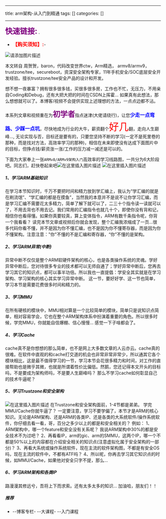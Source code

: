 
--- 
title:  arm架构-从入门到精通 
tags: []
categories: [] 

---
>  
 <font color="purple" size="5">**快速链接:**</font> .   
 -  <font color="red" size="3">**【购买须知】:**</font>-  


<img src="https://img-blog.csdnimg.cn/493cbd6fff584171876ab4ec25dc8539.gif" alt="请添加图片描述">

本文转自 周贺贺，baron，代码改变世界ctw，Arm精选， armv8/armv9，trustzone/tee，secureboot，资深安全架构专家，11年手机安全/SOC底层安全开发经验。擅长trustzone/tee安全产品的设计和开发。

想不想一夜暴富？拥有很多很多钱，买很多很多房，工作也不忙，无压力，不用亲自Coding和Debug，还有大把大把的时间在CSDN上挥霍… 如果真有此想法，那么想想就可以了。本博客/视频不会提供实现上述理想的方法，一点点边都不沾。

本系列文章和视频重在为<font color="purple" size="5">**初学者**</font>指点迷津(大佬请绕行)，让您<font color="blue" size="3">**少走一点弯路、少踩一点坑**</font>，尽快地成为行业的大牛，薪资翻个<font color="red" size="6">好几</font>翻，走向人生巅峰…, 无论实现与否，目标还是要有的，只要您坚持不断的学习(一定不是死里卷的那种，而是找对方法，高效率学习的那种)，相信在未来即使没有达成下面图片中的目标，但挣点钱/薪资涨一涨/工作的压力减一减还是可以的。

下面为大家奉上一张`ARMv8/ARMv9架构入门`高效率的学习线路图，一共分为6大阶段吧。同志们，赶快卷起来吧<img src="https://img-blog.csdnimg.cn/59dfd8f263294e5298d20d666aef71dd.png" alt="在这里插入图片描述"> <img src="https://img-blog.csdnimg.cn/bd601a410e5741cc95785d62adea6bed.png" alt="在这里插入图片描述">

##### 1、学习ARM基础知识

在学习本节知识时，千万不要把时间和精力放到学汇编上，我认为“学汇编的就是在刷流氓”、“学汇编的都是在摸鱼”，当然我的本意并不是说不让你学习汇编，而是学习汇编不需要花太多精力，简单了解下就可以了，二三十个指令读一读就可以了，不用去背也不用去记。我们常用的汇编指令也就几十个，即使你没有背和记，相信你也看得懂。如果你真要较真，算上变体指令，ARM有数千条指令呢，你背一个我看看？ 读完本节文章或视频后你就会发现，整个汇编我浓缩成了一页…很多代码你看不懂，并不是因为你不懂汇编，也不是因为你不懂寄存器，而是因为你不懂架构。注意注意："你"不懂的不是汇编和寄存器，“你”不懂的是架构。





##### 2、学习ARM异常(中断)

异常中断不仅仅是整个ARM软硬件架构的核心，也是各类操作系统的灵魂。学好异常中断后，您对待很多专业的技术都可以无师自通了；学好异常中断后，您再去学习其它的知识点，都可以事半功倍。所以我也一直提倡：学安全其实就是在学习架构、学习架构的核心其实学习异常中断。 这一节，要好好学、这一节也简单，学习本节是需要花费很多时间和精力的。

##### 3、学习MMU

在所有硬核的模块中，MMU相对算是一个比较简单的模块，简单只是说知识点简单，相对容易学会，它也在整个ARM架构体系中扮演着重要的角色。所以很多时候，学完MMU，你就能自信爆棚、信心慢慢… 感觉一下子啥都会了。

##### 4、学习Cache

cache真不是你想想的那么简单，也不是网上大多数文章的人云亦云。cache真的很难。在软件中直观的和cache打交道的机会也非常非常非常少，所以通其它各个模块相比，这是最不值得学习的一节，学习本节会花很多精力和时间，对工作的直接帮助也是微乎其微，也就是所谓着性价比偏低。然鹅，您还记得本文开头的目标吗，不是要成为架构师吗，不是要人生巅峰吗？ 那么不学习cache如何彰显自己的技术牛逼呢？

##### 5、学习Trustzone和安全架构

<img src="https://img-blog.csdnimg.cn/edc63ed13b194c95b8035f75ae6a4ade.png" alt="在这里插入图片描述"> 在Trustzone和安全架构面前，1-4节都是弟弟。 学完MMU/Cache你就牛逼了？ 一定要注意，学习不要学偏了，本节才是ARM的核心知识。无论是ARM架构、还是ARM的各类IP、还是各类的大系统软件/操作系统软件，你仔细去看一看，哥，百分之多少以上的都是和安全相关的？ 例如： 1、ARM架构中，哪一个feature和安全没有关系呢？ 我说ARM架构中30%的都是安全技术不为过吧？ 2、再看看IP，arm的gic、arm的SMMU，这两个IP，哪一个不都是50%以上的内容都在介绍安全相关的知识点(注意虚拟化属于安全架构的一部分)？ 3、再看大系统或操作系统软件，现在主流的软件架构图，不都是有安全OS吗，现在主流的软件中，不都有ATF吗？ 4、所以呢，你再去学习其它知识点的时候，如MMU/Cache，如果他对安全只字不提，那么…

 

##### 6、学习ARM架构和各类IP

路漫漫其修远兮，吾将上下而求索。还有太多太多的知识… 加油哈，朋友们！！

##### 推荐
-  --博客专栏-  --大课程-  --入门课程
